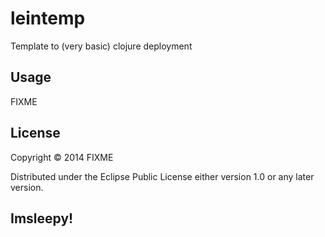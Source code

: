 # leintemp

Template to (very basic) clojure deployment

## Usage

FIXME

## License

Copyright © 2014 FIXME

Distributed under the Eclipse Public License either version 1.0 or any later version.

## Imsleepy!

